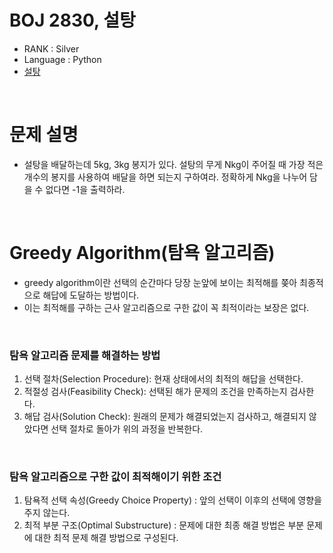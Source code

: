 # BOJ 2830, 설탕

- RANK : Silver
- Language : Python
- [설탕](https://www.acmicpc.net/problem/2839)

<br/>

# 문제 설명

- 설탕을 배달하는데 5kg, 3kg 봉지가 있다. 설탕의 무게 Nkg이 주어질 때 가장 적은 개수의 봉지를 사용하여 배달을 하면 되는지 구하여라. 정확하게 Nkg을 나누어 담을 수 없다면 -1을 출력하라.

<br/>

# Greedy Algorithm(탐욕 알고리즘)

- greedy algorithm이란 선택의 순간마다 당장 눈앞에 보이는 최적해를 쫒아 최종적으로 해답에 도달하는 방법이다.
- 이는 최적해를 구하는 근사 알고리즘으로 구한 값이 꼭 최적이라는 보장은 없다.

<br/>

### 탐욕 알고리즘 문제를 해결하는 방법

1. 선택 절차(Selection Procedure): 현재 상태에서의 최적의 해답을 선택한다.
2. 적절성 검사(Feasibility Check): 선택된 해가 문제의 조건을 만족하는지 검사한다.
3. 해답 검사(Solution Check): 원래의 문제가 해결되었는지 검사하고, 해결되지 않았다면 선택 절차로 돌아가 위의 과정을 반복한다.

<br/>

### 탐욕 알고리즘으로 구한 값이 최적해이기 위한 조건

1. 탐욕적 선택 속성(Greedy Choice Property) : 앞의 선택이 이후의 선택에 영향을 주지 않는다.
2. 최적 부분 구조(Optimal Substructure) : 문제에 대한 최종 해결 방법은 부분 문제에 대한 최적 문제 해결 방법으로 구성된다.
